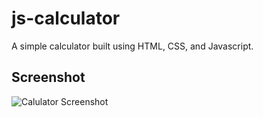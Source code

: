 # js-calculator

A simple calculator built using HTML, CSS, and Javascript.

## Screenshot

![Calulator Screenshot](https://user-images.githubusercontent.com/97766663/210459996-4a7b4bb2-6a62-457a-9610-7cf7b390fe26.png)
